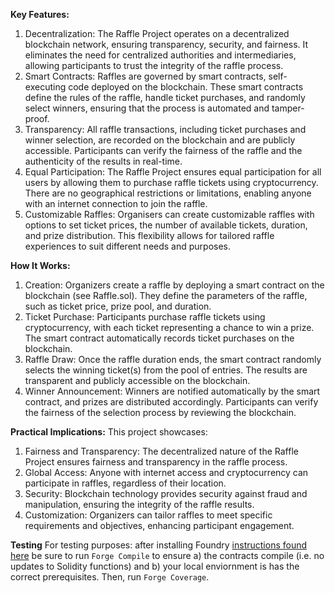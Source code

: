 **Key Features:**
1. Decentralization: The Raffle Project operates on a decentralized blockchain network, ensuring transparency, security, and fairness. It eliminates the need for centralized authorities and intermediaries, allowing participants to trust the integrity of the raffle process.
2. Smart Contracts: Raffles are governed by smart contracts, self-executing code deployed on the blockchain. These smart contracts define the rules of the raffle, handle ticket purchases, and randomly select winners, ensuring that the process is automated and tamper-proof.
3. Transparency: All raffle transactions, including ticket purchases and winner selection, are recorded on the blockchain and are publicly accessible. Participants can verify the fairness of the raffle and the authenticity of the results in real-time.
4. Equal Participation: The Raffle Project ensures equal participation for all users by allowing them to purchase raffle tickets using cryptocurrency. There are no geographical restrictions or limitations, enabling anyone with an internet connection to join the raffle.
5. Customizable Raffles: Organisers can create customizable raffles with options to set ticket prices, the number of available tickets, duration, and prize distribution. This flexibility allows for tailored raffle experiences to suit different needs and purposes.

**How It Works:**
1. Creation: Organizers create a raffle by deploying a smart contract on the blockchain (see Raffle.sol). They define the parameters of the raffle, such as ticket price, prize pool, and duration.
2. Ticket Purchase: Participants purchase raffle tickets using cryptocurrency, with each ticket representing a chance to win a prize. The smart contract automatically records ticket purchases on the blockchain.
3. Raffle Draw: Once the raffle duration ends, the smart contract randomly selects the winning ticket(s) from the pool of entries. The results are transparent and publicly accessible on the blockchain.
4. Winner Announcement: Winners are notified automatically by the smart contract, and prizes are distributed accordingly. Participants can verify the fairness of the selection process by reviewing the blockchain.

**Practical Implications:**
This project showcases:
1. Fairness and Transparency: The decentralized nature of the Raffle Project ensures fairness and transparency in the raffle process.
2. Global Access: Anyone with internet access and cryptocurrency can participate in raffles, regardless of their location.
3. Security: Blockchain technology provides security against fraud and manipulation, ensuring the integrity of the raffle results.
4. Customization: Organizers can tailor raffles to meet specific requirements and objectives, enhancing participant engagement.

**Testing**
For testing purposes: after installing Foundry [instructions found here](https://book.getfoundry.sh/getting-started/installation) be sure to run `Forge Compile` to ensure a) the contracts compile (i.e. no updates to Solidity functions) and b) your local enviornment is has the correct prerequisites. Then, run `Forge Coverage`.  
